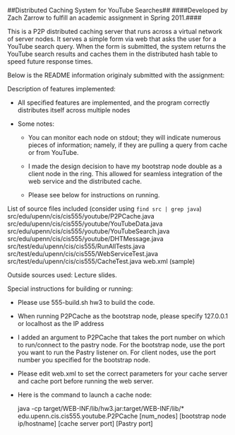 ##Distributed Caching System for YouTube Searches##
####Developed by Zach Zarrow to fulfill an academic assignment in Spring 2011.####

This is a P2P distributed caching server that runs across a virtual network of server nodes.  It serves a simple form via web that asks the user for a YouTube search query. When the form is submitted, the system returns the YouTube search results and caches them in the distributed hash table to speed future response times.


Below is the README information originaly submitted with the assignment:

Description of features implemented:

  - All specified features are implemented, and the program correctly distributes itself across multiple nodes

  - Some notes:
	- You can monitor each node on stdout; they will indicate numerous pieces of information; namely, if they are pulling a query from cache or from YouTube.

	- I made the design decision to have my bootstrap node double as a client node in the ring. This allowed for seamless integration of the web service and the distributed cache.

	- Please see below for instructions on running. 

List of source files included (consider using `find src | grep java`)
src/edu/upenn/cis/cis555/youtube/P2PCache.java
src/edu/upenn/cis/cis555/youtube/YouTubeData.java
src/edu/upenn/cis/cis555/youtube/YouTubeSearch.java
src/edu/upenn/cis/cis555/youtube/DHTMessage.java
src/test/edu/upenn/cis/cis555/RunAllTests.java
src/test/edu/upenn/cis/cis555/WebServiceTest.java
src/test/edu/upenn/cis/cis555/CacheTest.java
web.xml (sample)

Outside sources used:
  Lecture slides.

Special instructions for building or running:
  - Please use 555-build.sh hw3 to build the code.
  - When running P2PCache as the bootstrap node, please specify 127.0.0.1 or localhost as the IP address
  - I added an argument to P2PCache that takes the port number on which to run/connect to the pastry node. For the bootstrap node, use the port you want to run the Pastry listener on. For client nodes, use the port number you specified for the bootstrap node.
  - Please edit web.xml to set the correct parameters for your cache server and cache port before running the web server.
  - Here is the command to launch a cache node:

	java -cp target/WEB-INF/lib/hw3.jar:target/WEB-INF/lib/* edu.upenn.cis.cis555.youtube.P2PCache [num_nodes] [bootstrap node ip/hostname] [cache server port] [Pastry port]
